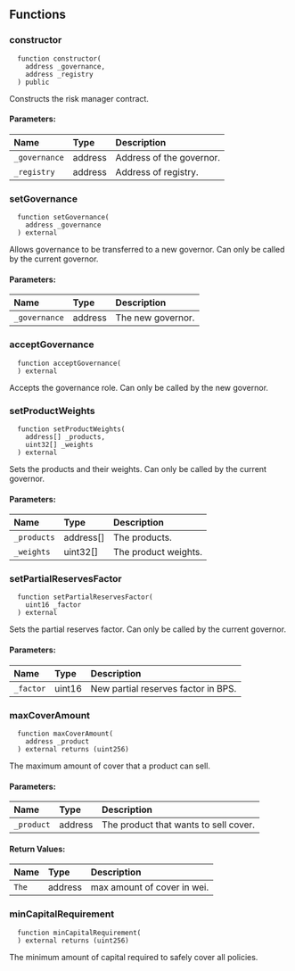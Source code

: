 


## Functions
### constructor
```solidity
  function constructor(
    address _governance,
    address _registry
  ) public
```
Constructs the risk manager contract.


#### Parameters:
| Name | Type | Description                                                          |
| :--- | :--- | :------------------------------------------------------------------- |
|`_governance` | address | Address of the governor.
|`_registry` | address | Address of registry.

### setGovernance
```solidity
  function setGovernance(
    address _governance
  ) external
```
Allows governance to be transferred to a new governor.
Can only be called by the current governor.


#### Parameters:
| Name | Type | Description                                                          |
| :--- | :--- | :------------------------------------------------------------------- |
|`_governance` | address | The new governor.

### acceptGovernance
```solidity
  function acceptGovernance(
  ) external
```
Accepts the governance role.
Can only be called by the new governor.



### setProductWeights
```solidity
  function setProductWeights(
    address[] _products,
    uint32[] _weights
  ) external
```
Sets the products and their weights.
Can only be called by the current governor.


#### Parameters:
| Name | Type | Description                                                          |
| :--- | :--- | :------------------------------------------------------------------- |
|`_products` | address[] | The products.
|`_weights` | uint32[] | The product weights.

### setPartialReservesFactor
```solidity
  function setPartialReservesFactor(
    uint16 _factor
  ) external
```
Sets the partial reserves factor.
Can only be called by the current governor.


#### Parameters:
| Name | Type | Description                                                          |
| :--- | :--- | :------------------------------------------------------------------- |
|`_factor` | uint16 | New partial reserves factor in BPS.

### maxCoverAmount
```solidity
  function maxCoverAmount(
    address _product
  ) external returns (uint256)
```
The maximum amount of cover that a product can sell.


#### Parameters:
| Name | Type | Description                                                          |
| :--- | :--- | :------------------------------------------------------------------- |
|`_product` | address | The product that wants to sell cover.

#### Return Values:
| Name                           | Type          | Description                                                                  |
| :----------------------------- | :------------ | :--------------------------------------------------------------------------- |
|`The`| address | max amount of cover in wei.
### minCapitalRequirement
```solidity
  function minCapitalRequirement(
  ) external returns (uint256)
```
The minimum amount of capital required to safely cover all policies.



